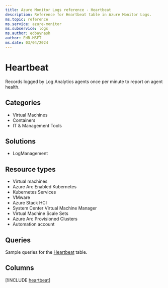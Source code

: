 ```yaml
---
title: Azure Monitor Logs reference - Heartbeat
description: Reference for Heartbeat table in Azure Monitor Logs.
ms.topic: reference
ms.service: azure-monitor
ms.subservice: logs
ms.author: edbaynash
author: EdB-MSFT
ms.date: 03/04/2024
---
```


# Heartbeat

Records logged by Log Analytics agents once per minute to report on agent health.


## Categories

- Virtual Machines
- Containers
- IT & Management Tools

## Solutions

- LogManagement

## Resource types

- Virtual machines
- Azure Arc Enabled Kubernetes
- Kubernetes Services
- VMware
- Azure Stack HCI
- System Center Virtual Machine Manager
- Virtual Machine Scale Sets
- Azure Arc Provisioned Clusters
- Automation account

## Queries

 Sample queries for the [Heartbeat](/azure/azure-monitor/reference/queries/heartbeat) table.


## Columns
  
[!INCLUDE [heartbeat](.././tables/includes/heartbeat-include.md)]
